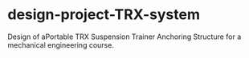 # design-project-TRX-system
 Design of aPortable TRX Suspension Trainer Anchoring Structure for a mechanical engineering course.

